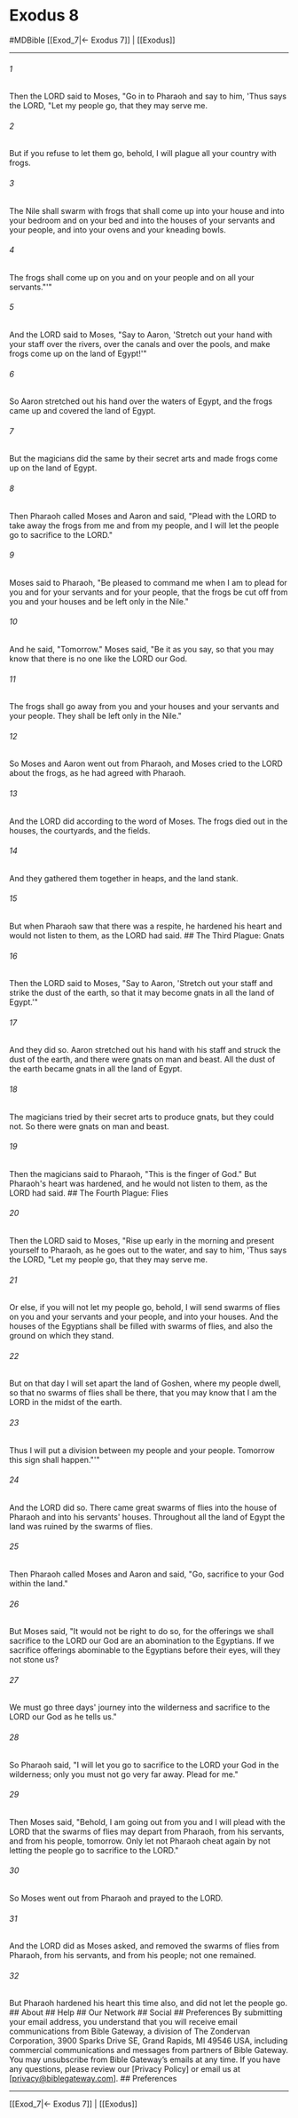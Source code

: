 # Exodus 8
#MDBible
[[Exod_7|← Exodus 7]] | [[Exodus]]

***


###### 1 
Then the LORD said to Moses, "Go in to Pharaoh and say to him, 'Thus says the LORD, "Let my people go, that they may serve me. 

###### 2 
But if you refuse to let them go, behold, I will plague all your country with frogs. 

###### 3 
The Nile shall swarm with frogs that shall come up into your house and into your bedroom and on your bed and into the houses of your servants and your people, and into your ovens and your kneading bowls. 

###### 4 
The frogs shall come up on you and on your people and on all your servants."'" 

###### 5 
And the LORD said to Moses, "Say to Aaron, 'Stretch out your hand with your staff over the rivers, over the canals and over the pools, and make frogs come up on the land of Egypt!'" 

###### 6 
So Aaron stretched out his hand over the waters of Egypt, and the frogs came up and covered the land of Egypt. 

###### 7 
But the magicians did the same by their secret arts and made frogs come up on the land of Egypt. 

###### 8 
Then Pharaoh called Moses and Aaron and said, "Plead with the LORD to take away the frogs from me and from my people, and I will let the people go to sacrifice to the LORD." 

###### 9 
Moses said to Pharaoh, "Be pleased to command me when I am to plead for you and for your servants and for your people, that the frogs be cut off from you and your houses and be left only in the Nile." 

###### 10 
And he said, "Tomorrow." Moses said, "Be it as you say, so that you may know that there is no one like the LORD our God. 

###### 11 
The frogs shall go away from you and your houses and your servants and your people. They shall be left only in the Nile." 

###### 12 
So Moses and Aaron went out from Pharaoh, and Moses cried to the LORD about the frogs, as he had agreed with Pharaoh. 

###### 13 
And the LORD did according to the word of Moses. The frogs died out in the houses, the courtyards, and the fields. 

###### 14 
And they gathered them together in heaps, and the land stank. 

###### 15 
But when Pharaoh saw that there was a respite, he hardened his heart and would not listen to them, as the LORD had said. ## The Third Plague: Gnats 

###### 16 
Then the LORD said to Moses, "Say to Aaron, 'Stretch out your staff and strike the dust of the earth, so that it may become gnats in all the land of Egypt.'" 

###### 17 
And they did so. Aaron stretched out his hand with his staff and struck the dust of the earth, and there were gnats on man and beast. All the dust of the earth became gnats in all the land of Egypt. 

###### 18 
The magicians tried by their secret arts to produce gnats, but they could not. So there were gnats on man and beast. 

###### 19 
Then the magicians said to Pharaoh, "This is the finger of God." But Pharaoh's heart was hardened, and he would not listen to them, as the LORD had said. ## The Fourth Plague: Flies 

###### 20 
Then the LORD said to Moses, "Rise up early in the morning and present yourself to Pharaoh, as he goes out to the water, and say to him, 'Thus says the LORD, "Let my people go, that they may serve me. 

###### 21 
Or else, if you will not let my people go, behold, I will send swarms of flies on you and your servants and your people, and into your houses. And the houses of the Egyptians shall be filled with swarms of flies, and also the ground on which they stand. 

###### 22 
But on that day I will set apart the land of Goshen, where my people dwell, so that no swarms of flies shall be there, that you may know that I am the LORD in the midst of the earth. 

###### 23 
Thus I will put a division between my people and your people. Tomorrow this sign shall happen."'" 

###### 24 
And the LORD did so. There came great swarms of flies into the house of Pharaoh and into his servants' houses. Throughout all the land of Egypt the land was ruined by the swarms of flies. 

###### 25 
Then Pharaoh called Moses and Aaron and said, "Go, sacrifice to your God within the land." 

###### 26 
But Moses said, "It would not be right to do so, for the offerings we shall sacrifice to the LORD our God are an abomination to the Egyptians. If we sacrifice offerings abominable to the Egyptians before their eyes, will they not stone us? 

###### 27 
We must go three days' journey into the wilderness and sacrifice to the LORD our God as he tells us." 

###### 28 
So Pharaoh said, "I will let you go to sacrifice to the LORD your God in the wilderness; only you must not go very far away. Plead for me." 

###### 29 
Then Moses said, "Behold, I am going out from you and I will plead with the LORD that the swarms of flies may depart from Pharaoh, from his servants, and from his people, tomorrow. Only let not Pharaoh cheat again by not letting the people go to sacrifice to the LORD." 

###### 30 
So Moses went out from Pharaoh and prayed to the LORD. 

###### 31 
And the LORD did as Moses asked, and removed the swarms of flies from Pharaoh, from his servants, and from his people; not one remained. 

###### 32 
But Pharaoh hardened his heart this time also, and did not let the people go. ## About ## Help ## Our Network ## Social ## Preferences By submitting your email address, you understand that you will receive email communications from Bible Gateway, a division of The Zondervan Corporation, 3900 Sparks Drive SE, Grand Rapids, MI 49546 USA, including commercial communications and messages from partners of Bible Gateway. You may unsubscribe from Bible Gateway&rsquo;s emails at any time. If you have any questions, please review our [Privacy Policy] or email us at [privacy@biblegateway.com]. ## Preferences

***

[[Exod_7|← Exodus 7]] | [[Exodus]]
